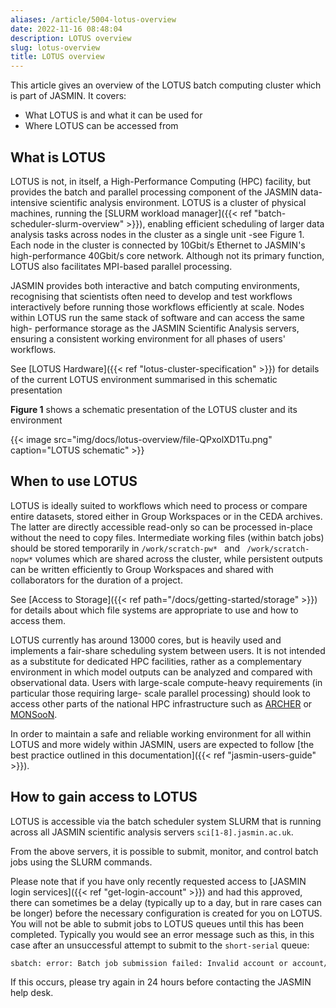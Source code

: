 ```yaml
---
aliases: /article/5004-lotus-overview
date: 2022-11-16 08:48:04
description: LOTUS overview
slug: lotus-overview
title: LOTUS overview
---
```


This article gives an overview of the LOTUS batch computing cluster which is
part of JASMIN. It covers:

- What LOTUS is and what it can be used for
- Where LOTUS can be accessed from

## What is LOTUS

LOTUS is not, in itself, a High-Performance Computing (HPC) facility, but
provides the batch and parallel processing component of the JASMIN data-
intensive scientific analysis environment. LOTUS is a cluster of physical
machines, running the [SLURM workload manager]({{< ref "batch-scheduler-slurm-overview" >}}), enabling efficient scheduling of larger data analysis tasks
across nodes in the cluster as a single unit -see Figure 1. Each node in the
cluster is connected by 10Gbit/s Ethernet to JASMIN's high-performance
40Gbit/s core network. Although not its primary function, LOTUS also
facilitates MPI-based parallel processing.

JASMIN provides both interactive and batch computing environments,
recognising  that scientists often need to develop and test workflows
interactively before running those workflows efficiently at scale. Nodes
within LOTUS run the same stack of software and can access the same high-
performance storage as the JASMIN Scientific Analysis servers, ensuring a
consistent working environment for all phases of users' workflows.

See [LOTUS Hardware]({{< ref "lotus-cluster-specification" >}}) for details of
the current LOTUS environment summarised in this schematic presentation

**Figure 1** shows a schematic presentation of the LOTUS cluster and its
environment

{{< image src="img/docs/lotus-overview/file-QPxolXD1Tu.png" caption="LOTUS schematic" >}}

## When to use LOTUS

LOTUS is ideally suited to workflows which need to process or compare entire
datasets, stored either in Group Workspaces or in the CEDA archives. The
latter are directly accessible read-only so can be processed in-place without
the need to copy files. Intermediate working files (within batch jobs) should
be stored temporarily in `/work/scratch-pw* ` and ` /work/scratch-nopw*`
volumes which are shared across the cluster, while persistent outputs can be
written efficiently to Group Workspaces and shared with collaborators for the
duration of a project.

See [Access to Storage]({{< ref path="/docs/getting-started/storage" >}}) for details about which file
systems are appropriate to use and how to access them.

LOTUS currently has around 13000 cores, but is heavily used and implements a
fair-share scheduling system between users. It is not intended as a substitute
for dedicated HPC facilities, rather as a complementary environment in which
model outputs can be analyzed and compared with observational data. Users with
large-scale compute-heavy requirements (in particular those requiring large-
scale parallel processing) should look to access other parts of the national
HPC infrastructure such as [ARCHER](http://www.archer.ac.uk/) or
[MONSooN](http://collab.metoffice.gov.uk/twiki/bin/view/Support/MONSooN).

In order to maintain a safe and reliable working environment for all within
LOTUS and more widely within JASMIN, users are expected to follow [the best
practice outlined in this documentation]({{< ref "jasmin-users-guide" >}}).

## How to gain access to LOTUS

LOTUS is accessible via the batch scheduler system SLURM that is running
across all JASMIN scientific analysis servers `sci[1-8].jasmin.ac.uk`.

From the above servers, it is possible to submit, monitor, and control batch
jobs using the SLURM commands.

Please note that if you have only recently requested access to [JASMIN login
services]({{< ref "get-login-account" >}}) and had this approved, there can
sometimes be a delay (typically up to a day, but in rare cases can be longer)
before the necessary configuration is created for you on LOTUS. You will not
be able to submit jobs to LOTUS queues until this has been completed.
Typically you would see an error message such as this, in this case after an
unsuccessful attempt to submit to the `short-serial` queue:

```bash
sbatch: error: Batch job submission failed: Invalid account or account/partition combination specified
```

If this occurs, please try again in 24 hours before contacting the JASMIN help
desk.
